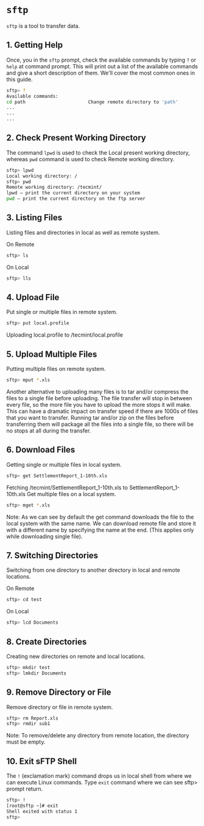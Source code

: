 # `sftp`

`sftp` is a tool to transfer data.

## 1. Getting Help

Once, you in the `sftp` prompt, check the available commands by
typing `?` or `help` at command prompt.
This will print out a list of the available commands and
give a short description of them. We'll cover the most common ones in this guide.

```bash
sftp> ?
Available commands:
cd path                       Change remote directory to 'path'
...
...
...
```

## 2. Check Present Working Directory

The command `lpwd` is used to check the Local present working directory,
whereas `pwd` command is used to check Remote working directory.

```bash
sftp> lpwd
Local working directory: /
sftp> pwd
Remote working directory: /tecmint/
lpwd – print the current directory on your system
pwd – print the current directory on the ftp server
```

## 3. Listing Files

Listing files and directories in local as well as remote system.

On Remote

```bash
sftp> ls
```

On Local

```bash
sftp> lls
```

## 4. Upload File

Put single or multiple files in remote system.

```bash
sftp> put local.profile
```

Uploading local.profile to /tecmint/local.profile

## 5. Upload Multiple Files

Putting multiple files on remote system.

```bash
sftp> mput *.xls
```

Another alternative to uploading many files is to tar and/or compress the files to a single file before uploading. The file transfer will stop in between every file, so the more file you have to upload the more stops it will make. This can have a dramatic impact on transfer speed if there are 1000s of files that you want to transfer. Running tar and/or zip on the files before transferring them will package all the files into a single file, so there will be no stops at all during the transfer.

## 6. Download Files

Getting single or multiple files in local system.

```bash
sftp> get SettlementReport_1-10th.xls
```

Fetching /tecmint/SettlementReport_1-10th.xls to SettlementReport_1-10th.xls Get multiple files on a local system.

```bash
sftp> mget *.xls
```

Note: As we can see by default the get command downloads the file to the local system with the same name. We can download remote file and store it with a different name by specifying the name at the end. (This applies only while downloading single file).

## 7. Switching Directories

Switching from one directory to another directory in local and remote locations.

On Remote

```bash
sftp> cd test
```

On Local

```bash
sftp> lcd Documents
```

## 8. Create Directories

Creating new directories on remote and local locations.

```bash
sftp> mkdir test
sftp> lmkdir Documents
```

## 9. Remove Directory or File

Remove directory or file in remote system.

```bash
sftp> rm Report.xls
sftp> rmdir sub1
```

Note: To remove/delete any directory from remote location, the directory must be empty.

## 10. Exit sFTP Shell

The `!` (exclamation mark) command drops us in local shell from where we can execute Linux commands. Type `exit` command where we can see sftp> prompt return.

```bash
sftp> !
[root@sftp ~]# exit
Shell exited with status 1
sftp>
```
